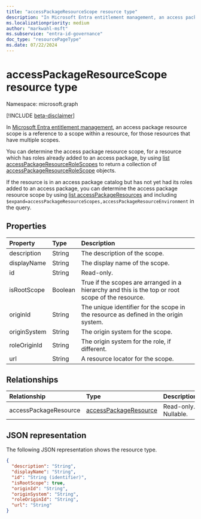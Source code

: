 ```yaml
---
title: "accessPackageResourceScope resource type"
description: "In Microsoft Entra entitlement management, an access package resource scope is a reference to a scope within a resource."
ms.localizationpriority: medium
author: "markwahl-msft"
ms.subservice: "entra-id-governance"
doc_type: "resourcePageType"
ms.date: 07/22/2024
---
```


# accessPackageResourceScope resource type

Namespace: microsoft.graph

[!INCLUDE [beta-disclaimer](../../includes/beta-disclaimer.md)]

In [Microsoft Entra entitlement management](entitlementmanagement-overview.md), an access package resource scope is a reference to a scope within a resource, for those resources that have multiple scopes.

You can determine the access package resource scope, for a resource which has roles already added to an access package, by using [list accessPackageResourceRoleScopes](../api/accesspackage-list-accesspackageresourcerolescopes.md) to return a collection of [accessPackageResourceRoleScope](accesspackageresourcerolescope.md) objects.

If the resource is in an access package catalog but has not yet had its roles added to an access package, you can determine the access package resource scope by using [list accessPackageResources](../api/accesspackagecatalog-list-accesspackageresources.md) and including `$expand=accessPackageResourceScopes,accessPackageResourceEnvironment` in the query.

## Properties

| Property     | Type        | Description |
|:-------------|:------------|:------------|
|description|String|The description of the scope.|
|displayName|String|The display name of the scope.|
|id|String| Read-only.|
|isRootScope|Boolean|True if the scopes are arranged in a hierarchy and this is the top or root scope of the resource.|
|originId|String|The unique identifier for the scope in the resource as defined in the origin system.|
|originSystem|String|The origin system for the scope.|
|roleOriginId|String|The origin system for the role, if different.|
|url|String|A resource locator for the scope.|

## Relationships

| Relationship | Type        | Description |
|:-------------|:------------|:------------|
|accessPackageResource|[accessPackageResource](accesspackageresource.md)| Read-only. Nullable.|

## JSON representation

The following JSON representation shows the resource type.

<!-- {
  "blockType": "resource",
  "optionalProperties": [

  ],
  "@odata.type": "microsoft.graph.accessPackageResourceScope",
  "keyProperty": "id"
}-->

```json
{
  "description": "String",
  "displayName": "String",
  "id": "String (identifier)",
  "isRootScope": true,
  "originId": "String",
  "originSystem": "String",
  "roleOriginId": "String",
  "url": "String"
}
```

<!-- uuid: 16cd6b66-4b1a-43a1-adaf-3a886856ed98
2019-02-04 14:57:30 UTC -->
<!-- {
  "type": "#page.annotation",
  "description": "accessPackageResourceScope resource",
  "keywords": "",
  "section": "documentation",
  "tocPath": ""
}-->
